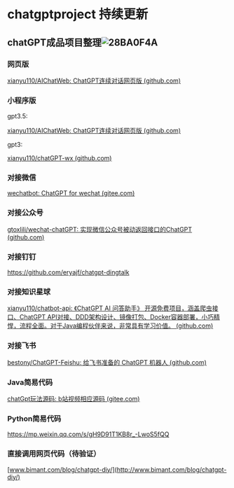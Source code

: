 # chatgptproject 持续更新

## chatGPT成品项目整理![28BA0F4A](https://user-images.githubusercontent.com/53889513/218685184-15832337-d519-4bcb-9dd4-a49cd6ca9201.png)


### 网页版

[xianyu110/AIChatWeb: ChatGPT连续对话网页版 (github.com)](https://github.com/xianyu110/AIChatWeb)

### 小程序版

gpt3.5:

[xianyu110/AIChatWeb: ChatGPT连续对话网页版 (github.com)](https://github.com/xianyu110/AIChatWeb)

gpt3:

[xianyu110/chatGPT-wx (github.com)](https://github.com/xianyu110/chatGPT-wx)

### 对接微信

[wechatbot: ChatGPT for wechat (gitee.com)](https://gitee.com/the_efforts_paid_offf/wechatbot)



### 对接公众号

[gtoxlili/wechat-chatGPT: 实现微信公众号被动返回接口的ChatGPT (github.com)](https://github.com/gtoxlili/wechat-chatGPT)

### 对接钉钉

https://github.com/eryajf/chatgpt-dingtalk

### 对接知识星球

[xianyu110/chatbot-api: 《ChatGPT AI 问答助手》 开源免费项目，涵盖爬虫接口、ChatGPT API对接、DDD架构设计、镜像打包、Docker容器部署，小巧精悍，流程全面。对于Java编程伙伴来说，非常具有学习价值。 (github.com)](https://github.com/xianyu110/chatbot-api)

### 对接飞书

[bestony/ChatGPT-Feishu: 给飞书准备的 ChatGPT 机器人 (github.com)](https://github.com/bestony/ChatGPT-Feishu)

### Java简易代码

[chatGpt玩法源码: b站视频相应源码 (gitee.com)](https://gitee.com/the_efforts_paid_offf/chat-gpt-play-source)

### Python简易代码

https://mp.weixin.qq.com/s/gH9D91T1KB8r_-LwoS5fQQ



### 直接调用网页代码（待验证）

[www.bimant.com/blog/chatgpt-diy/](http://www.bimant.com/blog/chatgpt-diy/)

